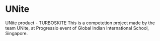 # UNite
UNite product - TURBOSKITE
This is a competetion project made by the team UNite, at Progressio event of Global Indian International School, Singapore.
